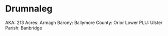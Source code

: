 # Drumnaleg

AKA: 213
Acres: Armagh
Barony: Ballymore
County: Orior Lower
PLU: Ulster
Parish: Banbridge